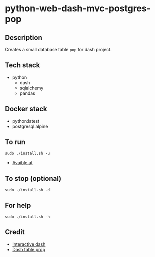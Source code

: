 # python-web-dash-mvc-postgres-pop

## Description
Creates a small database table `pop`
for dash project.

## Tech stack
- python
  - dash
  - sqlalchemy
  - pandas

## Docker stack
- python:latest
- postgresql:alpine

## To run
`sudo ./install.sh -u`
- [Avaible at](http://localhost)

## To stop (optional)
`sudo ./install.sh -d`

## For help
`sudo ./install.sh -h`

## Credit
- [Interactive dash](https://github.com/plotly/dash-recipes/blob/master/dash_sqlite.py)
- [Dash table prop](https://stackoverflow.com/questions/69664921/plotly-dash-table-applies-border-radius-only-on-one-side)
